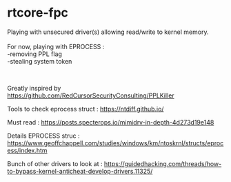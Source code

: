 # rtcore-fpc
Playing with unsecured driver(s) allowing read/write to kernel memory.</br></br>
For now, playing with EPROCESS :</br>
-removing PPL flag</br>
-stealing system token</br>

</br>

Greatly inspired by https://github.com/RedCursorSecurityConsulting/PPLKiller </br>

Tools to check eprocess struct : https://ntdiff.github.io/ </br>

Must read : https://posts.specterops.io/mimidrv-in-depth-4d273d19e148 </br>

Details EPROCESS struc : https://www.geoffchappell.com/studies/windows/km/ntoskrnl/structs/eprocess/index.htm </br>

Bunch of other drivers to look at : https://guidedhacking.com/threads/how-to-bypass-kernel-anticheat-develop-drivers.11325/ </br>

